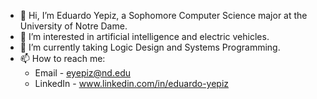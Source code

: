 - 👋 Hi, I’m Eduardo Yepiz, a Sophomore Computer Science major at the University of Notre Dame.
- 👀 I’m interested in artificial intelligence and electric vehicles.
- 🌱 I’m currently taking Logic Design and Systems Programming.
- 📫 How to reach me:
  - Email - eyepiz@nd.edu
  - LinkedIn - www.linkedin.com/in/eduardo-yepiz

<!---
eyepiz/eyepiz is a ✨ special ✨ repository because its `README.md` (this file) appears on your GitHub profile.
You can click the Preview link to take a look at your changes.
- 💞️ I’m looking to collaborate on any projects that interest me.
--->
